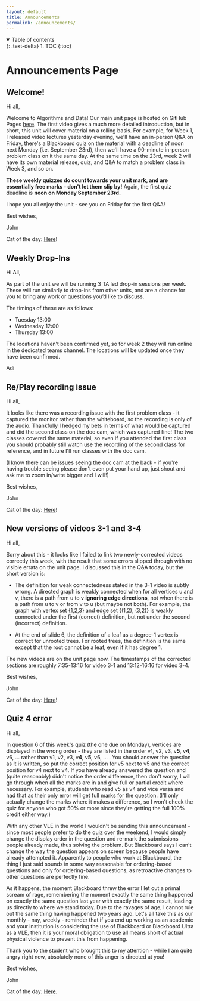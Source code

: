 ```yaml
---
layout: default
title: Announcements
permalink: /announcements/
---
```

<details open markdown="block">
<summary>
Table of contents
</summary>
{: .text-delta}
1. TOC
{:toc}
</details>

# Announcements Page

## Welcome!

Hi all,

Welcome to Algorithms and Data! Our main unit page is hosted on GitHub Pages [here](http://uob-cs-algorithms-ii.github.io). The first video gives a much more detailed introduction, but in short, this unit will cover material on a rolling basis. For example, for Week 1, I released video lectures yesterday evening, we'll have an in-person Q&A on Friday, there's a Blackboard quiz on the material with a deadline of noon next Monday (i.e. September 23rd), then we'll have a 90-minute in-person problem class on it the same day. At the same time on the 23rd, week 2 will have its own material release, quiz, and Q&A to match a problem class in Week 3, and so on. 

**These weekly quizzes do count towards your unit mark, and are essentially free marks - don't let them slip by!** Again, the first quiz deadline is **noon on Monday September 23rd.**

I hope you all enjoy the unit - see you on Friday for the first Q&A!

Best wishes,

John

Cat of the day: [Here](https://i.imgur.com/JLiyZa4.mp4)!

## Weekly Drop-Ins

Hi All,

As part of the unit we will be running 3 TA led drop-in sessions per week.
These will run similarly to drop-ins from other units, and are a chance for you to bring any work or questions you’d like to discuss.

The timings of these are as follows:
 - Tuesday 13:00
 - Wednesday 12:00
 - Thursday 13:00

The locations haven’t been confirmed yet, so for week 2 they will run online in the dedicated teams channel.
The locations will be updated once they have been confirmed.

Adi

## Re/Play recording issue

Hi all,

It looks like there was a recording issue with the first problem class - it captured the monitor rather than the whiteboard, so the recording is only of the audio. Thankfully I hedged my bets in terms of what would be captured and did the second class on the doc cam, which was captured fine! The two classes covered the same material, so even if you attended the first class you should probably still watch use the recording of the second class for reference, and in future I'll run classes with the doc cam.

(I know there can be issues seeing the doc cam at the back - if you're having trouble seeing please don't even put your hand up, just shout and ask me to zoom in/write bigger and I will!)

Best wishes,

John

Cat of the day: [Here](https://i.redd.it/w6fduzg4cqqd1.jpeg)!

## New versions of videos 3-1 and 3-4

Hi all,

Sorry about this - it looks like I failed to link two newly-corrected videos correctly this week, with the result that some errors slipped through with no visible errata on the unit page. I discussed this in the Q&A today, but the short version is:

* The definition for weak connectedness stated in the 3-1 video is subtly wrong. A directed graph is weakly connected when for all vertices u and v, there is a path from u to v **ignoring edge directions**, not when there is a path from u to v or from v to u (but maybe not both). For example, the graph with vertex set {1,2,3} and edge set {(1,2), (3,2)} is weakly connected under the first (correct) definition, but not under the second (incorrect) definition.

* At the end of slide 6, the definition of a leaf as a degree-1 vertex is correct for unrooted trees. For rooted trees, the definition is the same except that the root cannot be a leaf, even if it has degree 1.

The new videos are on the unit page now. The timestamps of the corrected sections are roughly 7:35-13:16 for video 3-1 and 13:12-16:16 for video 3-4.

Best wishes,

John

Cat of the day: [Here](https://imgur.com/dhvhX1n)!

## Quiz 4 error

Hi all,

In question 6 of this week's quiz (the one due on Monday), vertices are displayed in the wrong order - they are listed in the order v1, v2, v3, v**5**, v**4**, v6, ... rather than v1, v2, v3, v**4**, v**5**, v6, ... . You should answer the question as it is written, so put the correct position for v5 next to v5 and the correct position for v4 next to v4. If you have already answered the question and (quite reasonably) didn't notice the order difference, then don't worry, I will go through when all the marks are in and give full or partial credit where necessary. For example, students who read v5 as v4 and vice versa and had that as their only error will get full marks for the question. (I'll only actually change the marks where it makes a difference, so I won't check the quiz for anyone who got 50% or more since they're getting the full 100% credit either way.)

With any other VLE in the world I wouldn't be sending this announcement - since most people prefer to do the quiz over the weekend, I would simply change the display order in the question and re-mark the submissions people already made, thus solving the problem. But Blackboard says I can't change the way the question appears on screen because people have already attempted it. Apparently to people who work at Blackboard, the thing I just said sounds in some way reasonable for ordering-based questions and only for ordering-based questions, as retroactive changes to other questions are perfectly fine. 

As it happens, the moment Blackboard threw the error I let out a primal scream of rage, remembering the moment exactly the same thing happened on exactly the same question last year with exactly the same result, leading us directly to where we stand today. Due to the ravages of age, I cannot rule out the same thing having happened two years ago. Let's all take this as our monthly - nay, weekly - reminder that if you end up working as an academic and your institution is considering the use of Blackboard or Blackboard Ultra as a VLE, then it is your moral obligation to use all means short of actual physical violence to prevent this from happening.

Thank you to the student who brought this to my attention - while I am quite angry right now, absolutely none of this anger is directed at you!

Best wishes,

John

Cat of the day: [Here](https://www.zooplus.co.uk/magazine/wp-content/uploads/2021/04/cat-hissing.jpeg).